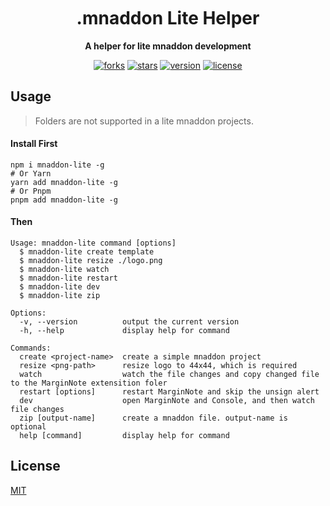 <h1 align="center" style="margin-top: 10px;">.mnaddon Lite Helper</h1>
<p align="center">
  <b>A helper for lite mnaddon development</b>
</p>

<p align="center">
  <a href="https://github.com/marginnoteapp/mnaddon-lite-helper/network/members"><img src="https://img.shields.io/github/forks/marginnoteapp/mnaddon-lite-helper.svg?style=flat" alt="forks"></a>
  <a href="https://github.com/marginnoteapp/mnaddon-lite-helper/stargazers"><img src="https://img.shields.io/github/stars/marginnoteapp/mnaddon-lite-helper.svg?style=flat" alt="stars"></a>
  <a href="https://github.com/marginnoteapp/mnaddon-lite-helper/blob/main/package.json"><img src="https://img.shields.io/badge/version-v0.9.8-orange" alt="version"></a>
  <a href="https://github.com/marginnoteapp/mnaddon-lite-helper/blob/main/LICENSE"><img src="https://img.shields.io/badge/license-MIT-green" alt="license"></a>
</p>

## Usage
> Folders are not supported in a lite mnaddon projects.
#### Install First
```shll
npm i mnaddon-lite -g
# Or Yarn
yarn add mnaddon-lite -g
# Or Pnpm
pnpm add mnaddon-lite -g
```
#### Then

```shll
Usage: mnaddon-lite command [options]
  $ mnaddon-lite create template
  $ mnaddon-lite resize ./logo.png
  $ mnaddon-lite watch
  $ mnaddon-lite restart
  $ mnaddon-lite dev
  $ mnaddon-lite zip

Options:
  -v, --version          output the current version
  -h, --help             display help for command

Commands:
  create <project-name>  create a simple mnaddon project
  resize <png-path>      resize logo to 44x44, which is required
  watch                  watch the file changes and copy changed file to the MarginNote extensition foler
  restart [options]      restart MarginNote and skip the unsign alert
  dev                    open MarginNote and Console, and then watch file changes
  zip [output-name]      create a mnaddon file. output-name is optional
  help [command]         display help for command
```
## License

[MIT](https://github.com/marginnoteapp/mnaddon-lite-helper/blob/main/LICENSE)
